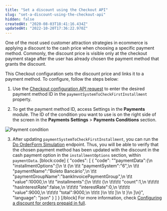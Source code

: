 ```yaml
---
title: "Set a discount using the Checkout API"
slug: "set-a-discount-using-the-checkout-api"
hidden: false
createdAt: "2020-08-03T18:41:16.434Z"
updatedAt: "2022-10-20T17:36:22.970Z"
---
```


One of the most used customer attraction strategies in ecommerce is applying a discount to the cash price when choosing a specific payment method. Commonly, the discount price is visible only at the checkout payment stage after the user has already chosen the payment method that grants the discount.

This Checkout configuration sets the discount price and links it to a payment method. To configure, follow the steps below:

1. Use the [Checkout configuration API request](https://developers.vtex.com/vtex-rest-api/reference/configuration#updateorderformconfiguration) to enter the desired payment method ID in the `paymentSystemToCheckFirstInstallment` property.

2. To get the payment method ID, access Settings in the **Payments** module. The ID of the condition you want to use is on the right side of the screen in the **Payments Settings** > **Payments Conditions** section.

![Payment condition](https://raw.githubusercontent.com/vtexdocs/dev-portal-content/main/images/set-a-discount-using-the-checkout-api-0.png)

3. After updating `paymentSystemToCheckFirstInstallment`, you can run the [Do OrderForm Simulation](ref:fulfillment-simulation) endpoint. Thus, you will be able to verify that the chosen payment method has been updated with the discount in the cash payment option in the `installmentOptions` section, within `paymentData`.
[block:code]
{
  "codes": [
    {
      "code": "\"paymentData\":{\n    \"installmentOptions\":[\n   \t {\n   \t\t \"paymentSystem\":\"6\",\n   \t\t \"paymentName\":\"Boleto Bancário\",\n   \t\t \"paymentGroupName\":\"bankInvoicePaymentGroup\",\n   \t\t \"value\":10000,\n   \t\t \"installments\":[\n   \t\t\t {\n   \t\t\t\t \"count\":1,\n   \t\t\t\t \"hasInterestRate\":false,\n   \t\t\t\t \"interestRate\":0,\n   \t\t\t\t \"value\":9000,\n   \t\t\t\t \"total\":9000,\n   \t\t\t }\n   \t\t ]\n   \t }\n    ]\n}",
      "language": "json"
    }
  ]
}
[/block]
For more information, check [Configuring a discount for orders prepaid in full](https://help.vtex.com/en/tutorial/configurar-desconto-de-preco-a-vista--7Lfcj9Wb5dpYfA2gKkACIt).
